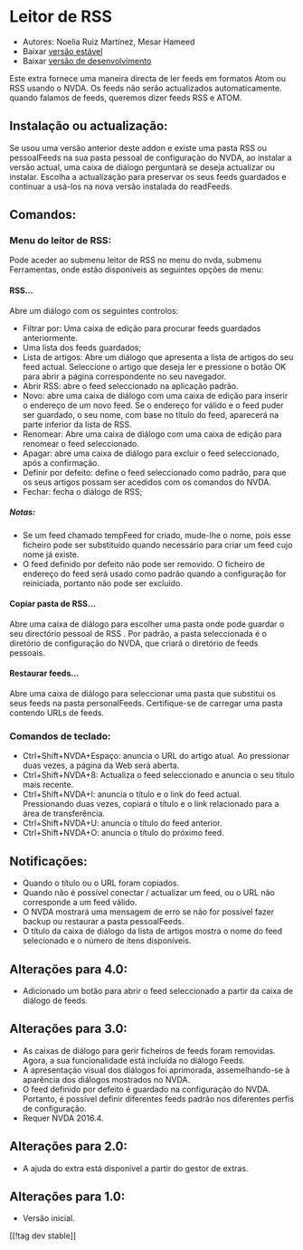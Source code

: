 # Leitor de RSS #

* Autores: Noelia Ruiz Martínez, Mesar Hameed
* Baixar [versão estável][1]
* Baixar [versão de desenvolvimento][2]

Este extra fornece uma maneira directa de ler feeds em formatos Atom ou RSS
usando o NVDA. Os feeds não serão actualizados automaticamente. quando
falamos de feeds, queremos dizer feeds RSS e ATOM.

## Instalação ou actualização: ##

Se usou uma versão anterior deste addon e existe uma pasta RSS ou
pessoalFeeds na sua pasta pessoal de configuração do NVDA, ao instalar a
versão actual, uma caixa de diálogo perguntará se deseja actualizar ou
instalar. Escolha a actualização para preservar os seus feeds guardados e
continuar a usá-los na nova versão instalada do readFeeds.

## Comandos: ##

### Menu do leitor de RSS: ###

Pode aceder ao submenu leitor de RSS no menu do nvda, submenu Ferramentas,
onde estão disponíveis as seguintes opções de menu:

#### RSS... ####

Abre um diálogo com os seguintes controlos:

* Filtrar por: Uma caixa de edição para procurar feeds guardados
  anteriormente.
* Uma lista dos feeds guardados;
* Lista de artigos: Abre um diálogo que apresenta a lista de artigos do seu
  feed actual. Seleccione o artigo que deseja ler e pressione o botão OK
  para abrir a página correspondente no seu navegador.
* Abrir RSS: abre o feed seleccionado na aplicação padrão.
* Novo: abre uma caixa de diálogo com uma caixa de edição para inserir o
  endereço de um novo feed. Se o endereço for válido e o feed puder ser
  guardado, o seu nome, com base no título do feed, aparecerá na parte
  inferior da lista de RSS.
* Renomear: Abre uma caixa de diálogo com uma caixa de edição para renomear
  o feed seleccionado.
* Apagar: abre uma caixa de diálogo para excluir o feed seleccionado, após a
  confirmação.
* Definir por defeito: define o feed seleccionado como padrão, para que os
  seus artigos possam ser acedidos ​​com os comandos do NVDA.
* Fechar: fecha o diálogo de RSS;

##### Notas: #####

* Se um feed chamado tempFeed for criado, mude-lhe o nome, pois esse
  ficheiro pode ser substituído quando necessário para criar um feed cujo
  nome já existe.
* O feed definido por defeito não pode ser removido. O ficheiro de endereço
  do feed será usado como padrão quando a configuração for reiniciada,
  portanto não pode ser excluído.

#### Copiar pasta de RSS... ####

Abre uma caixa de diálogo para escolher uma pasta onde pode guardar o seu
directório pessoal de RSS . Por padrão, a pasta seleccionada é o diretório
de configuração do NVDA, que criará o diretório de feeds pessoais.

#### Restaurar feeds... ####

Abre uma caixa de diálogo para seleccionar uma pasta que substitui os seus
feeds na pasta personalFeeds. Certifique-se de carregar uma pasta contendo
URLs de feeds.

### Comandos de teclado: ###

* Ctrl+Shift+NVDA+Espaço: anuncia o URL do artigo atual. Ao pressionar duas
  vezes, a página da Web será aberta.
* Ctrl+Shift+NVDA+8: Actualiza o feed seleccionado e anuncia o seu título
  mais recente.
* Ctrl+Shift+NVDA+I: anuncia o título e o link do feed actual. Pressionando
  duas vezes, copiará o título e o link relacionado para a área de
  transferência.
* Ctrl+Shift+NVDA+U: anuncia o título do feed anterior.
* Ctrl+Shift+NVDA+O: anuncia o título do próximo feed.

## Notificações: ##

* Quando o título ou o URL foram copiados.
* Quando não é possível conectar / actualizar um feed, ou o URL não
  corresponde a um feed válido.
* O NVDA mostrará uma mensagem de erro se não for possível fazer backup ou
  restaurar a pasta pessoalFeeds.
* O título da caixa de diálogo da lista de artigos mostra o nome do feed
  selecionado e o número de itens disponíveis.



## Alterações para 4.0: ##

* Adicionado um botão para abrir o feed seleccionado a partir da  caixa de
  diálogo de feeds.

## Alterações para 3.0: ##

* As caixas de diálogo para gerir ficheiros de feeds foram removidas. Agora,
  a sua funcionalidade está incluída no diálogo Feeds.
* A apresentação visual dos diálogos foi aprimorada, assemelhando-se à
  aparência dos diálogos mostrados no NVDA.
* O feed definido por defeito é guardado na configuração do NVDA. Portanto,
  é possível definir diferentes feeds padrão nos diferentes perfis de
  configuração.
* Requer NVDA 2016.4.


## Alterações para 2.0: ##

* A ajuda do extra está disponível a partir do gestor de extras.

## Alterações para 1.0: ##

* Versão inicial.

[[!tag dev stable]]

[1]: http://addons.nvda-project.org/files/get.php?file=rf

[2]: http://addons.nvda-project.org/files/get.php?file=rf-dev
